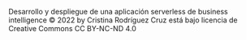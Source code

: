 Desarrollo y despliegue de una aplicación serverless de business intelligence © 2022 by Cristina Rodríguez Cruz está bajo licencia de Creative Commons CC BY-NC-ND 4.0

